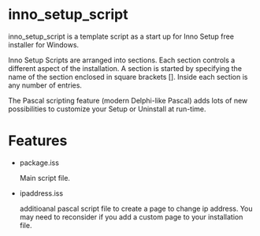 # inno_setup_script

inno_setup_script is a template script as a start up for Inno Setup free installer for Windows.

Inno Setup Scripts are arranged into sections. Each section controls a different aspect of the installation. A section is started by specifying the name of the section enclosed in square brackets []. Inside each section is any number of entries.

The Pascal scripting feature (modern Delphi-like Pascal) adds lots of new possibilities to customize your Setup or Uninstall at run-time.

# Features
 - package.iss
    
    Main script file.
 - ipaddress.iss 
    
    additioanal pascal script file to create a page to change ip address. You may need to reconsider if you add a custom page to your installation file.
    
